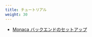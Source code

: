 ```yaml
---
title: チュートリアル
weight: 30
---
```


- [Monaca バックエンドのセットアップ](/ja/monaca_ide/tutorial/adding_backend)

